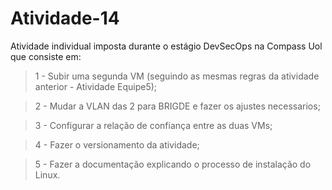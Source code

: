 # Atividade-14
Atividade individual imposta durante o estágio DevSecOps na Compass Uol que consiste em:

> 1 - Subir uma segunda VM (seguindo as mesmas regras da atividade anterior - Atividade Equipe5);

> 2 - Mudar a VLAN das 2 para BRIGDE e fazer os ajustes necessarios;

> 3 - Configurar a relação de confiança entre as duas VMs;

> 4 - Fazer o versionamento da atividade;

> 5 - Fazer a documentação explicando o processo de instalação do Linux.
